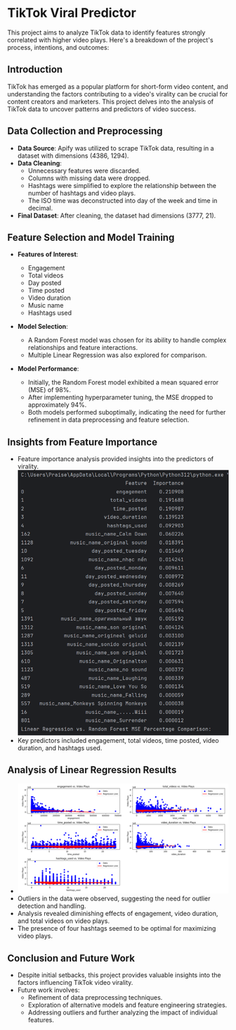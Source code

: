 # TikTok Viral Predictor

This project aims to analyze TikTok data to identify features strongly correlated with higher video plays. Here's a breakdown of the project's process, intentions, and outcomes:

## Introduction

TikTok has emerged as a popular platform for short-form video content, and understanding the factors contributing to a video's virality can be crucial for content creators and marketers. This project delves into the analysis of TikTok data to uncover patterns and predictors of video success.

## Data Collection and Preprocessing

- **Data Source**: Apify was utilized to scrape TikTok data, resulting in a dataset with dimensions (4386, 1294).
- **Data Cleaning**: 
  - Unnecessary features were discarded.
  - Columns with missing data were dropped.
  - Hashtags were simplified to explore the relationship between the number of hashtags and video plays.
  - The ISO time was deconstructed into day of the week and time in decimal.
- **Final Dataset**: After cleaning, the dataset had dimensions (3777, 21).

## Feature Selection and Model Training

- **Features of Interest**:
  - Engagement
  - Total videos
  - Day posted
  - Time posted
  - Video duration
  - Music name
  - Hashtags used

- **Model Selection**: 
  - A Random Forest model was chosen for its ability to handle complex relationships and feature interactions.
  - Multiple Linear Regression was also explored for comparison.

- **Model Performance**:
  - Initially, the Random Forest model exhibited a mean squared error (MSE) of 98%.
  - After implementing hyperparameter tuning, the MSE dropped to approximately 94%.
  - Both models performed suboptimally, indicating the need for further refinement in data preprocessing and feature selection.

## Insights from Feature Importance

- Feature importance analysis provided insights into the predictors of virality.
  ![Feature Importance](images/img1.png)
- Key predictors included engagement, total videos, time posted, video duration, and hashtags used.

## Analysis of Linear Regression Results

- ![Linear Regression Results](images/img2.png)
- Outliers in the data were observed, suggesting the need for outlier detection and handling.
- Analysis revealed diminishing effects of engagement, video duration, and total videos on video plays.
- The presence of four hashtags seemed to be optimal for maximizing video plays.

## Conclusion and Future Work

- Despite initial setbacks, this project provides valuable insights into the factors influencing TikTok video virality.
- Future work involves:
  - Refinement of data preprocessing techniques.
  - Exploration of alternative models and feature engineering strategies.
  - Addressing outliers and further analyzing the impact of individual features.
